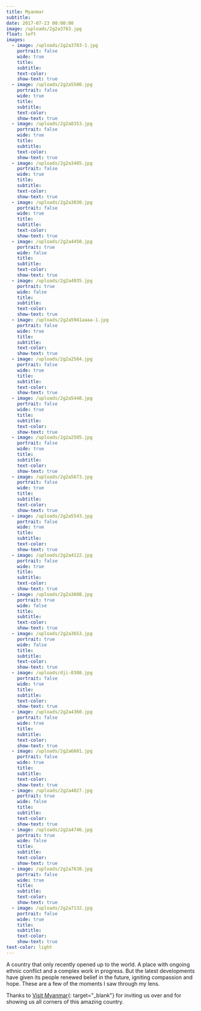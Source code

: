```yaml
---
title: Myanmar
subtitle:
date: 2017-07-23 00:00:00
image: /uploads/2g2a3783.jpg
float: left
images:
  - image: /uploads/2g2a3783-1.jpg
    portrait: false
    wide: true
    title:
    subtitle:
    text-color:
    show-text: true
  - image: /uploads/2g2a5500.jpg
    portrait: false
    wide: true
    title:
    subtitle:
    text-color:
    show-text: true
  - image: /uploads/2g2a8353.jpg
    portrait: false
    wide: true
    title:
    subtitle:
    text-color:
    show-text: true
  - image: /uploads/2g2a3485.jpg
    portrait: false
    wide: true
    title:
    subtitle:
    text-color:
    show-text: true
  - image: /uploads/2g2a3030.jpg
    portrait: false
    wide: true
    title:
    subtitle:
    text-color:
    show-text: true
  - image: /uploads/2g2a4450.jpg
    portrait: true
    wide: false
    title:
    subtitle:
    text-color:
    show-text: true
  - image: /uploads/2g2a4935.jpg
    portrait: true
    wide: false
    title:
    subtitle:
    text-color:
    show-text: true
  - image: /uploads/2g2a5941aaaa-1.jpg
    portrait: false
    wide: true
    title:
    subtitle:
    text-color:
    show-text: true
  - image: /uploads/2g2a2584.jpg
    portrait: false
    wide: true
    title:
    subtitle:
    text-color:
    show-text: true
  - image: /uploads/2g2a5440.jpg
    portrait: false
    wide: true
    title:
    subtitle:
    text-color:
    show-text: true
  - image: /uploads/2g2a2505.jpg
    portrait: false
    wide: true
    title:
    subtitle:
    text-color:
    show-text: true
  - image: /uploads/2g2a5673.jpg
    portrait: false
    wide: true
    title:
    subtitle:
    text-color:
    show-text: true
  - image: /uploads/2g2a5543.jpg
    portrait: false
    wide: true
    title:
    subtitle:
    text-color:
    show-text: true
  - image: /uploads/2g2a4122.jpg
    portrait: false
    wide: true
    title:
    subtitle:
    text-color:
    show-text: true
  - image: /uploads/2g2a3608.jpg
    portrait: true
    wide: false
    title:
    subtitle:
    text-color:
    show-text: true
  - image: /uploads/2g2a3653.jpg
    portrait: true
    wide: false
    title:
    subtitle:
    text-color:
    show-text: true
  - image: /uploads/dji-0308.jpg
    portrait: false
    wide: true
    title:
    subtitle:
    text-color:
    show-text: true
  - image: /uploads/2g2a4360.jpg
    portrait: false
    wide: true
    title:
    subtitle:
    text-color:
    show-text: true
  - image: /uploads/2g2a6601.jpg
    portrait: false
    wide: true
    title:
    subtitle:
    text-color:
    show-text: true
  - image: /uploads/2g2a4027.jpg
    portrait: true
    wide: false
    title:
    subtitle:
    text-color:
    show-text: true
  - image: /uploads/2g2a4746.jpg
    portrait: true
    wide: false
    title:
    subtitle:
    text-color:
    show-text: true
  - image: /uploads/2g2a7638.jpg
    portrait: false
    wide: true
    title:
    subtitle:
    text-color:
    show-text: true
  - image: /uploads/2g2a7132.jpg
    portrait: false
    wide: true
    title:
    subtitle:
    text-color:
    show-text: true
text-color: light
---
```


A country that only recently opened up to the world. A place with ongoing ethnic conflict and a complex work in progress. But the latest developments have given its people renewed belief in the future, igniting compassion and hope. These are a few of the moments I saw through my lens.&nbsp;

Thanks to [Visit Myanmar](http://myanmar.travel){: target="_blank"} for inviting us over and for showing us all corners of this amazing country.